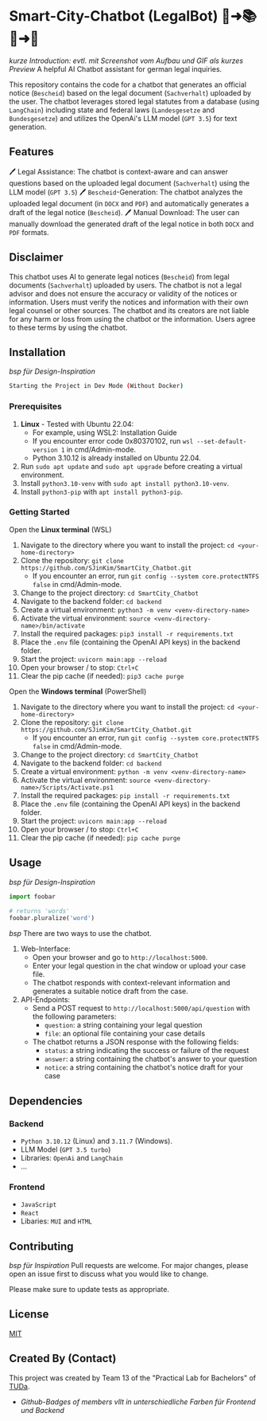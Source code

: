 # Smart-City-Chatbot (LegalBot) 📄➜📚🤖➜📝

*kurze Introduction: evtl. mit Screenshot vom Aufbau und GIF als kurzes Preview*
A helpful AI Chatbot assistant for german legal inquiries. 

This repository contains the code for a chatbot that generates an official notice (`Bescheid`) based on the legal document (`Sachverhalt`) uploaded by the user. The chatbot leverages stored legal statutes from a database (using `LangChain`) including state and federal laws (`Landesgesetze` and `Bundesgesetze`) and utilizes the OpenAi's LLM model (`GPT 3.5`) for text generation.

## Features 

🖊️ Legal Assistance: The chatbot is context-aware and can answer questions based on the uploaded legal document (`Sachverhalt`) using the LLM model (`GPT 3.5`)
🖊️ `Bescheid`-Generation: The chatbot analyzes the uploaded legal document (in `DOCX` and `PDF`) and automatically generates a draft of the legal notice (`Bescheid`).
🖊️ Manual Download: The user can manually download the generated draft of the legal notice in both `DOCX` and `PDF` formats.

## Disclaimer

This chatbot uses AI to generate legal notices (`Bescheid`) from legal documents (`Sachverhalt`) uploaded by users. The chatbot is not a legal advisor and does not ensure the accuracy or validity of the notices or information. Users must verify the notices and information with their own legal counsel or other sources. The chatbot and its creators are not liable for any harm or loss from using the chatbot or the information. Users agree to these terms by using the chatbot.

## Installation 

*bsp für Design-Inspiration*
```bash
Starting the Project in Dev Mode (Without Docker)
```

### Prerequisites

1. **Linux** - Tested with Ubuntu 22.04:
   - For example, using WSL2: Installation Guide
   - If you encounter error code 0x80370102, run `wsl --set-default-version 1` in cmd/Admin-mode.
   - Python 3.10.12 is already installed on Ubuntu 22.04.
3. Run `sudo apt update` and `sudo apt upgrade` before creating a virtual environment.
4. Install `python3.10-venv` with `sudo apt install python3.10-venv`.
5. Install `python3-pip` with `apt install python3-pip`.

### Getting Started

Open the **Linux terminal** (WSL)

1. Navigate to the directory where you want to install the project: `cd <your-home-directory>`
2. Clone the repository: `git clone https://github.com/SJinKim/SmartCity_Chatbot.git`
   - If you encounter an error, run `git config --system core.protectNTFS false` in cmd/Admin-mode.
3. Change to the project directory: `cd SmartCity_Chatbot`
4. Navigate to the backend folder: `cd backend`
5. Create a virtual environment: `python3 -m venv <venv-directory-name>`
6. Activate the virtual environment: `source <venv-directory-name>/bin/activate`
7. Install the required packages: `pip3 install -r requirements.txt`
8. Place the `.env` file (containing the OpenAI API keys) in the backend folder.
9. Start the project: `uvicorn main:app --reload`
10. Open your browser / to stop: `Ctrl+C`
11. Clear the pip cache (if needed): `pip3 cache purge`

Open the **Windows terminal** (PowerShell)

1. Navigate to the directory where you want to install the project: `cd <your-home-directory>`
2. Clone the repository: `git clone https://github.com/SJinKim/SmartCity_Chatbot.git`
   - If you encounter an error, run `git config --system core.protectNTFS false` in cmd/Admin-mode.
3. Change to the project directory: `cd SmartCity_Chatbot`
4. Navigate to the backend folder: `cd backend`
5. Create a virtual environment: `python -m venv <venv-directory-name>`
6. Activate the virtual environment: `source <venv-directory-name>/Scripts/Activate.ps1`
7. Install the required packages: `pip install -r requirements.txt`
8. Place the `.env` file (containing the OpenAI API keys) in the backend folder.
9. Start the project: `uvicorn main:app --reload`
10. Open your browser / to stop: `Ctrl+C`
11. Clear the pip cache (if needed): `pip cache purge`

## Usage

*bsp für Design-Inspiration*
```python
import foobar

# returns 'words'
foobar.pluralize('word')
```

*bsp*
There are two ways to use the chatbot.

1. Web-Interface:
    - Open your browser and go to `http://localhost:5000`.
    - Enter your legal question in the chat window or upload your case file.
    - The chatbot responds with context-relevant information and generates a suitable notice draft from the case.
2. API-Endpoints:
    - Send a POST request to `http://localhost:5000/api/question` with the following parameters:
        - `question`: a string containing your legal question
        - `file`: an optional file containing your case details
    - The chatbot returns a JSON response with the following fields:
        - `status`: a string indicating the success or failure of the request
        - `answer`: a string containing the chatbot's answer to your question
        - `notice`: a string containing the chatbot's notice draft for your case

## Dependencies

### Backend

- `Python 3.10.12` (Linux) and `3.11.7` (Windows).
- LLM Model (`GPT 3.5 turbo`)
- Libraries: `OpenAi` and `LangChain`
- ...

### Frontend

- `JavaScript`
- `React`
- Libaries: `MUI` and `HTML`

## Contributing

*bsp für Inspiration*
Pull requests are welcome. For major changes, please open an issue first
to discuss what you would like to change.

Please make sure to update tests as appropriate.

## License

[MIT](https://choosealicense.com/licenses/mit/)

## Created By (Contact)

This project was created by Team 13 of the "Practical Lab for Bachelors" of [TUDa](https://www.informatik.tu-darmstadt.de/fb20/index.en.jsp).

- *Github-Badges of members vllt in unterschiedliche Farben für Frontend und Backend*